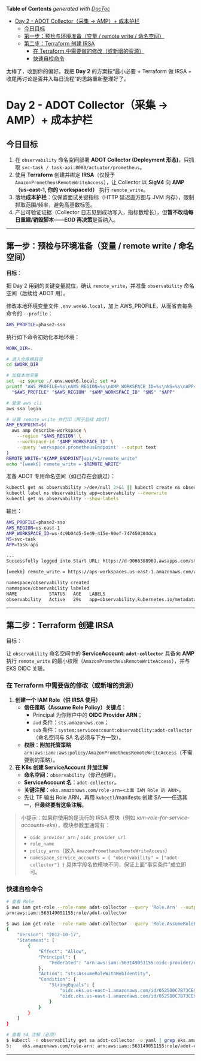 <!-- START doctoc generated TOC please keep comment here to allow auto update -->
<!-- DON'T EDIT THIS SECTION, INSTEAD RE-RUN doctoc TO UPDATE -->
**Table of Contents**  *generated with [DocToc](https://github.com/thlorenz/doctoc)*

- [Day 2 - ADOT Collector（采集 → AMP）+ 成本护栏](#day-2---adot-collector%E9%87%87%E9%9B%86-%E2%86%92-amp-%E6%88%90%E6%9C%AC%E6%8A%A4%E6%A0%8F)
  - [今日目标](#%E4%BB%8A%E6%97%A5%E7%9B%AE%E6%A0%87)
  - [第一步：预检与环境准备（变量 / remote write / 命名空间）](#%E7%AC%AC%E4%B8%80%E6%AD%A5%E9%A2%84%E6%A3%80%E4%B8%8E%E7%8E%AF%E5%A2%83%E5%87%86%E5%A4%87%E5%8F%98%E9%87%8F--remote-write--%E5%91%BD%E5%90%8D%E7%A9%BA%E9%97%B4)
  - [第二步：Terraform 创建 IRSA](#%E7%AC%AC%E4%BA%8C%E6%AD%A5terraform-%E5%88%9B%E5%BB%BA-irsa)
    - [在 Terraform 中需要做的修改（或新增的资源）](#%E5%9C%A8-terraform-%E4%B8%AD%E9%9C%80%E8%A6%81%E5%81%9A%E7%9A%84%E4%BF%AE%E6%94%B9%E6%88%96%E6%96%B0%E5%A2%9E%E7%9A%84%E8%B5%84%E6%BA%90)
    - [快速自检命令](#%E5%BF%AB%E9%80%9F%E8%87%AA%E6%A3%80%E5%91%BD%E4%BB%A4)

<!-- END doctoc generated TOC please keep comment here to allow auto update -->

太棒了，收到你的偏好。我把 **Day 2** 的方案按“最小必要 + Terraform 做 IRSA + 收尾再讨论是否并入每日流程”的思路重新整理好了。

# Day 2 - ADOT Collector（采集 → AMP）+ 成本护栏

## 今日目标

1. 在 `observability` 命名空间部署 **ADOT Collector (Deployment 形态)**，只抓取 `svc-task / task-api:8080/actuator/prometheus`。
2. 使用 **Terraform** 创建并绑定 **IRSA**（仅授予 `AmazonPrometheusRemoteWriteAccess`），让 Collector 以 **SigV4** 向 **AMP（us-east-1, 你的 workspaceId）** 执行 `remote_write`。
3. 落地**成本护栏**：仅保留面试关键指标（HTTP 延迟直方图与 JVM 内存），限制抓取范围/频率，避免高基数标签。
4. 产出可验证证据（Collector 日志见到成功写入，指标数增长），但**暂不改动每日重建/销毁脚本**——**EOD 再决策**是否纳入。

---

## 第一步：预检与环境准备（变量 / remote write / 命名空间）

**目标**：

把 Day 2 用到的关键变量就位，确认 `remote_write`，并准备 `observability` 命名空间（后续给 ADOT 用）。

修改本地环境变量文件 `.env.week6.local`，加上 AWS_PROFILE，从而省去每条命令的 `--profile`：

```bash
AWS_PROFILE=phase2-sso
```

执行如下命令初始化本地环境：

```bash
WORK_DIR=.

# 进入仓库根目录
cd $WORK_DIR

# 加载本地变量
set -a; source ./.env.week6.local; set +a
printf "AWS_PROFILE=%s\nAWS_REGION=%s\nAMP_WORKSPACE_ID=%s\nNS=%s\nAPP=%s\n" \
  "$AWS_PROFILE" "$AWS_REGION" "$AMP_WORKSPACE_ID" "$NS" "$APP"

# 登录 aws cli
aws sso login

# 计算 remote_write 并打印（用于后续 ADOT）
AMP_ENDPOINT=$(
  aws amp describe-workspace \
    --region "$AWS_REGION" \
    --workspace-id "$AMP_WORKSPACE_ID" \
    --query 'workspace.prometheusEndpoint' --output text
)
REMOTE_WRITE="${AMP_ENDPOINT}api/v1/remote_write"
echo "[week6] remote_write = $REMOTE_WRITE"
```

准备 ADOT 专用命名空间（如已存在会跳过）：

```bash
kubectl get ns observability >/dev/null 2>&1 || kubectl create ns observability
kubectl label ns observability app=observability --overwrite
kubectl get ns observability --show-labels
```

输出：

```bash
AWS_PROFILE=phase2-sso
AWS_REGION=us-east-1
AMP_WORKSPACE_ID=ws-4c9b04d5-5e49-415e-90ef-747450304dca
NS=svc-task
APP=task-api

...
Successfully logged into Start URL: https://d-9066388969.awsapps.com/start

[week6] remote_write = https://aps-workspaces.us-east-1.amazonaws.com/workspaces/ws-4c9b04d5-5e49-415e-90ef-747450304dca/api/v1/remote_write

namespace/observability created
namespace/observability labeled
NAME            STATUS   AGE   LABELS
observability   Active   29s   app=observability,kubernetes.io/metadata.name=observability
```

---

## 第二步：Terraform 创建 IRSA

目标：

让 `observability` 命名空间中的 **ServiceAccount: `adot-collector`** 具备向 **AMP** 执行 `remote_write` 的最小权限（`AmazonPrometheusRemoteWriteAccess`），并与 EKS OIDC 关联。

### 在 Terraform 中需要做的修改（或新增的资源）

1. **创建一个 IAM Role（供 IRSA 使用）**
   * **信任策略（Assume Role Policy）关键点**：
     * Principal 为你账户中的 **OIDC Provider ARN**；
     * `aud` 条件：`sts.amazonaws.com`；
     * `sub` 条件：`system:serviceaccount:observability:adot-collector`（命名空间与 SA 名必须与下方一致）。
   * **权限**：**附加托管策略** `arn:aws:iam::aws:policy/AmazonPrometheusRemoteWriteAccess`（不需要别的策略）。
2. **在 K8s 创建 ServiceAccount 并加注解**
   * **命名空间**：`observability`（你已创建）。
   * **ServiceAccount 名**：`adot-collector`。
   * **关键注解**：`eks.amazonaws.com/role-arn=<上面 IAM Role 的 ARN>`。
   * 先让 TF 输出 Role ARN，再用 `kubectl`/manifests 创建 SA——任选其一，但**最终要有这条注解**。

> 小提示：如果你使用的是流行的 IRSA 模块（例如 *iam-role-for-service-accounts-eks*），模块参数里通常有：
>
> * `oidc_provider_arn` / `oidc_provider_url`
> * `role_name`
> * `policy_arns`（放入 `AmazonPrometheusRemoteWriteAccess`）
> * `namespace_service_accounts = { "observability" = ["adot-collector"] }`
>   具体字段名依模块不同，保证上面“事实条件”成立即可。

### 快速自检命令

```bash
# 查看 Role
$ aws iam get-role --role-name adot-collector --query 'Role.Arn' --output text
arn:aws:iam::563149051155:role/adot-collector

$ aws iam get-role --role-name adot-collector --query 'Role.AssumeRolePolicyDocument' --output json
{
    "Version": "2012-10-17",
    "Statement": [
        {
            "Effect": "Allow",
            "Principal": {
                "Federated": "arn:aws:iam::563149051155:oidc-provider/oidc.eks.us-east-1.amazonaws.com/id/0525D0C7B73CE910581C981BEDCE5E29"
            },
            "Action": "sts:AssumeRoleWithWebIdentity",
            "Condition": {
                "StringEquals": {
                    "oidc.eks.us-east-1.amazonaws.com/id/0525D0C7B73CE910581C981BEDCE5E29:sub": "system:serviceaccount:observability:adot-collector",
                    "oidc.eks.us-east-1.amazonaws.com/id/0525D0C7B73CE910581C981BEDCE5E29:aud": "sts.amazonaws.com"
                }
            }
        }
    ]
}

# 查看 SA 注解（必须）
$ kubectl -n observability get sa adot-collector -o yaml | grep eks.amazonaws.com/role-arn -n
5:    eks.amazonaws.com/role-arn: arn:aws:iam::563149051155:role/adot-collector
```

---
